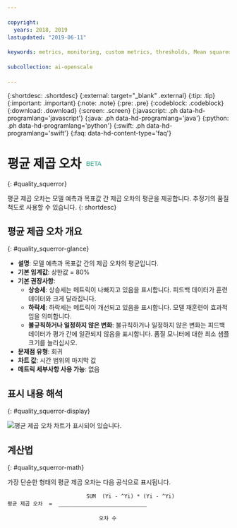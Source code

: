 ```yaml
---

copyright:
  years: 2018, 2019
lastupdated: "2019-06-11"

keywords: metrics, monitoring, custom metrics, thresholds, Mean squared error

subcollection: ai-openscale

---
```


{:shortdesc: .shortdesc}
{:external: target="_blank" .external}
{:tip: .tip}
{:important: .important}
{:note: .note}
{:pre: .pre}
{:codeblock: .codeblock}
{:download: .download}
{:screen: .screen}
{:javascript: .ph data-hd-programlang='javascript'}
{:java: .ph data-hd-programlang='java'}
{:python: .ph data-hd-programlang='python'}
{:swift: .ph data-hd-programlang='swift'}
{:faq: data-hd-content-type='faq'}

# 평균 제곱 오차 ![베타 태그](images/beta.png)
{: #quality_squerror}

평균 제곱 오차는 모델 예측과 목표값 간 제곱 오차의 평균을 제공합니다. 추정기의 품질 척도로 사용할 수 있습니다.
{: shortdesc}

## 평균 제곱 오차 개요
{: #quality_squerror-glance}

- **설명**: 모델 예측과 목표값 간의 제곱 오차의 평균입니다.
- **기본 임계값**: 상한값 = 80%
- **기본 권장사항**:
   - **상승세**: 상승세는 메트릭이 나빠지고 있음을 표시합니다. 피드백 데이터가 훈련 데이터와 크게 달라집니다.
   - **하락세**: 하락세는 메트릭이 개선되고 있음을 표시합니다. 모델 재훈련이 효과적임을 의미합니다.
   - **불규칙하거나 일정하지 않은 변화**: 불규칙하거나 일정하지 않은 변화는 피드백 데이터가 평가 간에 일관되지 않음을 표시합니다. 품질 모니터에 대한 최소 샘플 크기를 늘리십시오.
- **문제점 유형**: 회귀
- **차트 값**: 시간 범위의 마지막 값
- **메트릭 세부사항 사용 가능**: 없음

## 표시 내용 해석
{: #quality_squerror-display}

![평균 제곱 오차 차트가 표시되어 있습니다.](images/xxxx.png)

## 계산법
{: #quality_squerror-math}

가장 단순한 형태의 평균 제곱 오차는 다음 공식으로 표시됩니다. 

```
                         SUM  (Yi - ^Yi) * (Yi - ^Yi)
평균 제곱 오차  =  ____________________________

                             오차 수
```

